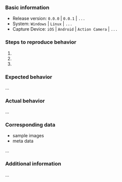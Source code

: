 <!--
   Thanks for contributing! Request a feature or use the
   template below for reporting bugs.

   To help us diagnose problems, please:

  - Check the console for relevant errors and warnings.
  
  - Provide a link to where the problem occurs (if applicable)

  - Attach screenshots and logs if possible/applicable
  
  - Remove template lines which do not apply to your issue/feature request
-->

### Basic information
* Release version: `0.0.0` | `0.0.1` | `...`
* System: `Windows` | `Linux` | `...`
* Capture Device: `iOS` | `Android` | `Action Camera` | `...`

### Steps to reproduce behavior

 1.
 2.
 3.

### Expected behavior

...

### Actual behavior

...

### Corresponding data

* sample images
* meta data

...

### Additional information

... 

<!-- screenshots, system logs etc. -->


